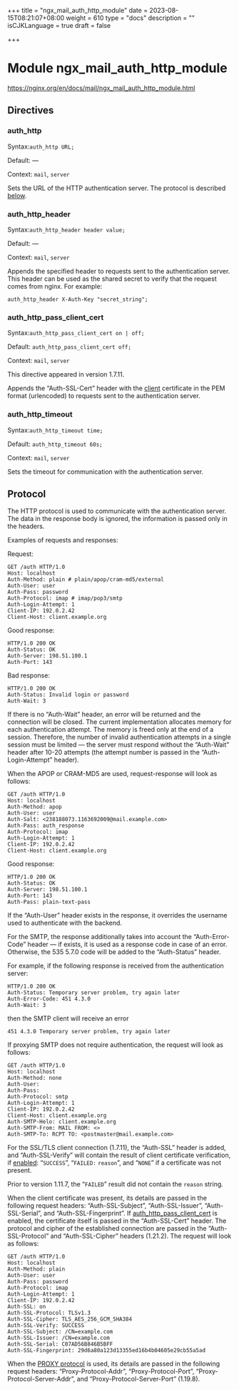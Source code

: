 +++
title = "ngx_mail_auth_http_module"
date = 2023-08-15T08:21:07+08:00
weight = 610
type = "docs"
description = ""
isCJKLanguage = true
draft = false

+++

# Module ngx_mail_auth_http_module

https://nginx.org/en/docs/mail/ngx_mail_auth_http_module.html



## Directives



### auth_http

  Syntax:`auth_http URL;`

  Default: —

  Context: `mail`, `server`


Sets the URL of the HTTP authentication server. The protocol is described [below](https://nginx.org/en/docs/mail/ngx_mail_auth_http_module.html#protocol).



### auth_http_header

  Syntax:`auth_http_header header value;`

  Default: —

  Context: `mail`, `server`


Appends the specified header to requests sent to the authentication server. This header can be used as the shared secret to verify that the request comes from nginx. For example:

```
auth_http_header X-Auth-Key "secret_string";
```





### auth_http_pass_client_cert

  Syntax:`auth_http_pass_client_cert on | off;`

  Default: `auth_http_pass_client_cert off;`

  Context: `mail`, `server`


This directive appeared in version 1.7.11.

Appends the “Auth-SSL-Cert” header with the [client](https://nginx.org/en/docs/mail/ngx_mail_ssl_module.html#ssl_verify_client) certificate in the PEM format (urlencoded) to requests sent to the authentication server.



### auth_http_timeout

  Syntax:`auth_http_timeout time;`

  Default: `auth_http_timeout 60s;`

  Context: `mail`, `server`


Sets the timeout for communication with the authentication server.



## Protocol

The HTTP protocol is used to communicate with the authentication server. The data in the response body is ignored, the information is passed only in the headers.

Examples of requests and responses:

Request:

```
GET /auth HTTP/1.0
Host: localhost
Auth-Method: plain # plain/apop/cram-md5/external
Auth-User: user
Auth-Pass: password
Auth-Protocol: imap # imap/pop3/smtp
Auth-Login-Attempt: 1
Client-IP: 192.0.2.42
Client-Host: client.example.org
```

Good response:

```
HTTP/1.0 200 OK
Auth-Status: OK
Auth-Server: 198.51.100.1
Auth-Port: 143
```

Bad response:

```
HTTP/1.0 200 OK
Auth-Status: Invalid login or password
Auth-Wait: 3
```



If there is no “Auth-Wait” header, an error will be returned and the connection will be closed. The current implementation allocates memory for each authentication attempt. The memory is freed only at the end of a session. Therefore, the number of invalid authentication attempts in a single session must be limited — the server must respond without the “Auth-Wait” header after 10-20 attempts (the attempt number is passed in the “Auth-Login-Attempt” header).

When the APOP or CRAM-MD5 are used, request-response will look as follows:

```
GET /auth HTTP/1.0
Host: localhost
Auth-Method: apop
Auth-User: user
Auth-Salt: <238188073.1163692009@mail.example.com>
Auth-Pass: auth_response
Auth-Protocol: imap
Auth-Login-Attempt: 1
Client-IP: 192.0.2.42
Client-Host: client.example.org
```

Good response:

```
HTTP/1.0 200 OK
Auth-Status: OK
Auth-Server: 198.51.100.1
Auth-Port: 143
Auth-Pass: plain-text-pass
```



If the “Auth-User” header exists in the response, it overrides the username used to authenticate with the backend.

For the SMTP, the response additionally takes into account the “Auth-Error-Code” header — if exists, it is used as a response code in case of an error. Otherwise, the 535 5.7.0 code will be added to the “Auth-Status” header.

For example, if the following response is received from the authentication server:

```
HTTP/1.0 200 OK
Auth-Status: Temporary server problem, try again later
Auth-Error-Code: 451 4.3.0
Auth-Wait: 3
```

then the SMTP client will receive an error

```
451 4.3.0 Temporary server problem, try again later
```



If proxying SMTP does not require authentication, the request will look as follows:

```
GET /auth HTTP/1.0
Host: localhost
Auth-Method: none
Auth-User:
Auth-Pass:
Auth-Protocol: smtp
Auth-Login-Attempt: 1
Client-IP: 192.0.2.42
Client-Host: client.example.org
Auth-SMTP-Helo: client.example.org
Auth-SMTP-From: MAIL FROM: <>
Auth-SMTP-To: RCPT TO: <postmaster@mail.example.com>
```



For the SSL/TLS client connection (1.7.11), the “Auth-SSL” header is added, and “Auth-SSL-Verify” will contain the result of client certificate verification, if [enabled](https://nginx.org/en/docs/mail/ngx_mail_ssl_module.html#ssl_verify_client): “`SUCCESS`”, “`FAILED:` `reason`”, and “`NONE`” if a certificate was not present.

Prior to version 1.11.7, the “`FAILED`” result did not contain the `reason` string.

When the client certificate was present, its details are passed in the following request headers: “Auth-SSL-Subject”, “Auth-SSL-Issuer”, “Auth-SSL-Serial”, and “Auth-SSL-Fingerprint”. If [auth_http_pass_client_cert](https://nginx.org/en/docs/mail/ngx_mail_auth_http_module.html#auth_http_pass_client_cert) is enabled, the certificate itself is passed in the “Auth-SSL-Cert” header. The protocol and cipher of the established connection are passed in the “Auth-SSL-Protocol” and “Auth-SSL-Cipher” headers (1.21.2). The request will look as follows:

```
GET /auth HTTP/1.0
Host: localhost
Auth-Method: plain
Auth-User: user
Auth-Pass: password
Auth-Protocol: imap
Auth-Login-Attempt: 1
Client-IP: 192.0.2.42
Auth-SSL: on
Auth-SSL-Protocol: TLSv1.3
Auth-SSL-Cipher: TLS_AES_256_GCM_SHA384
Auth-SSL-Verify: SUCCESS
Auth-SSL-Subject: /CN=example.com
Auth-SSL-Issuer: /CN=example.com
Auth-SSL-Serial: C07AD56B846B5BFF
Auth-SSL-Fingerprint: 29d6a80a123d13355ed16b4b04605e29cb55a5ad
```





When the [PROXY protocol](https://nginx.org/en/docs/mail/ngx_mail_core_module.html#proxy_protocol) is used, its details are passed in the following request headers: “Proxy-Protocol-Addr”, “Proxy-Protocol-Port”, “Proxy-Protocol-Server-Addr”, and “Proxy-Protocol-Server-Port” (1.19.8).